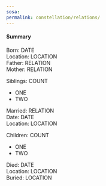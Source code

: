 ```yaml
---
sosa: 
permalink: constellation/relations/
---
```


#### Summary

Born: DATE
<br>Location: LOCATION
<br>Father: RELATION
<br>Mother: RELATION

Siblings: COUNT

* ONE
* TWO

Married: RELATION
<br>Date: DATE
<br>Location: LOCATION

Children: COUNT

* ONE
* TWO

Died: DATE
<br>Location: LOCATION
<br>Buried: LOCATION

<br>
